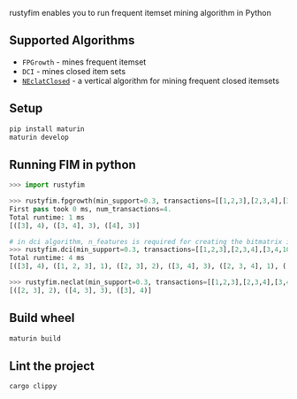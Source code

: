 rustyfim enables you to run frequent itemset mining algorithm in Python

## Supported Algorithms

- `FPGrowth` - mines frequent itemset
- `DCI` - mines closed item sets
- [`NEclatClosed`](https://github.com/aryabarzan/NEclatClosed) - a vertical algorithm for mining frequent closed itemsets

## Setup

```bash
pip install maturin
maturin develop
```

## Running FIM in python

```py
>>> import rustyfim

>>> rustyfim.fpgrowth(min_support=0.3, transactions=[[1,2,3],[2,3,4],[3,4,10],[3,4,20]])
First pass took 0 ms, num_transactions=4.
Total runtime: 1 ms
[([3], 4), ([3, 4], 3), ([4], 3)]

# in dci algorithm, n_features is required for creating the bitmatrix in the first place
>>> rustyfim.dci(min_support=0.3, transactions=[[1,2,3],[2,3,4],[3,4,10],[3,4,20]], n_features=21)
Total runtime: 4 ms
[([3], 4), ([1, 2, 3], 1), ([2, 3], 2), ([3, 4], 3), ([2, 3, 4], 1), ([3, 4, 10], 1), ([3, 4, 20], 1)]

>>> rustyfim.neclat(min_support=0.3, transactions=[[1,2,3],[2,3,4],[3,4,10],[3,4,20]])
[([2, 3], 2), ([4, 3], 3), ([3], 4)]
```

## Build wheel

```bash
maturin build
```

## Lint the project
```
cargo clippy
```
